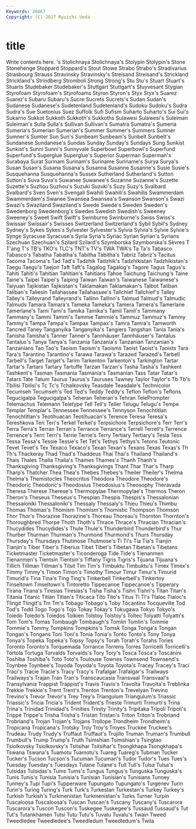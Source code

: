 ```yaml
---
Keywords: 26667 
Copyright: (C) 2017 Ryuichi Ueda
---
```


# title

Write contents here.
's Stolichnaya Stolichnaya's Stolypin Stolypin's Stone
Stonehenge Stoppard Stoppard's Stout Stowe Strabo Strabo's Stradivarius Strasbourg Strauss
Stravinsky Stravinsky's Streisand Streisand's Strickland Strickland's Strindberg Stromboli Strong Strong's
Stu Stu's Stuart Stuart's Stuarts Studebaker Studebaker's Stuttgart Stuttgart's Stuyvesant
Stygian Styrofoam Styrofoam's Styrofoams Styron Styron's Styx Styx's Suarez Suarez's
Subaru Subaru's Sucre Sucrets Sucrets's Sudan Sudan's Sudanese Sudanese's Sudetenland
Sudetenland's Sudoku Sudoku's Sudra Sudra's Sue Suetonius Suez Suffolk Sufi
Sufism Suharto Suharto's Sui Sui's Sukarno Sukkot Sukkoth Sukkoth's Sukkoths
Sulawesi Sulawesi's Suleiman Suleiman's Sulla Sulla's Sullivan Sullivan's Sumatra Sumatra's
Sumeria Sumeria's Sumerian Sumerian's Summer Summer's Summers Sumner Sumner's Sumter
Sun Sun's Sunbeam Sunbeam's Sunbelt Sunbelt's Sundanese Sundanese's Sundas Sunday
Sunday's Sundays Sung Sunkist Sunkist's Sunni Sunni's Sunnyvale Superbowl Superbowl's
Superfund Superfund's Superglue Superglue's Superior Superman Superman's Surabaya Surat Surinam
Surinam's Suriname Suriname's Surya Surya's Susan Susan's Susana Susana's Susanna
Susanne Susanne's Susie Susie's Susquehanna Susquehanna's Sussex Sutherland Sutherland's Sutton
Sutton's Suva Suva's Suwanee Suwanee's Suzanne Suzanne's Suzette Suzette's Suzhou
Suzhou's Suzuki Suzuki's Suzy Suzy's Svalbard Svalbard's Sven Sven's Svengali
Swahili Swahili's Swahilis Swammerdam Swammerdam's Swanee Swansea Swansea's Swanson Swanson's
Swazi Swazi's Swaziland Swaziland's Swede Swede's Sweden Sweden's Swedenborg Swedenborg's
Swedes Swedish Swedish's Sweeney Sweeney's Sweet Swift Swift's Swinburne Swinburne's
Swiss Swiss's Swissair Swissair's Swisses Switzerland Switzerland's Sybil Sybil's Sydney
Sydney's Sykes Sykes's Sylvester Sylvester's Sylvia Sylvia's Sylvie Sylvie's Synge
Syracuse Syracuse's Syria Syria's Syriac Syrian Syrian's Syrians Szechuan Szechuan's
Szilard Szilard's Szymborska Szymborska's Sèvres T T'ang T's TB's TKO's
TLC's TNT's TV's TWA TWA's Ta Ta's Tabasco Tabasco's Tabatha
Tabatha's Tabitha Tabitha's Tabriz Tabriz's Tacitus Tacoma Tacoma's Tad Tad's
Tadzhik Tadzhik's Tadzhikistan Tadzhikistan's Taegu Taegu's Taejon Taft Taft's Tagalog
Tagalog's Tagore Tagus Tagus's Tahiti Tahiti's Tahitian Tahitian's Tahitians Tahoe
Taichung Taichung's Taine Taine's Taipei Taipei's Taiping Taiwan Taiwan's Taiwanese
Taiwanese's Taiyuan Tajikistan Tajikistan's Taklamakan Taklamakan's Talbot Taliban Taliban's Taliesin
Tallahassee Tallahassee's Tallchief Tallchief's Talley Talley's Talleyrand Talleyrand's Tallinn Tallinn's
Talmud Talmud's Talmudic Talmuds Tamara Tamara's Tameka Tameka's Tamera Tamera's
Tamerlane Tamerlane's Tami Tami's Tamika Tamika's Tamil Tamil's Tammany Tammany's
Tammi Tammi's Tammie Tammie's Tammuz Tammuz's Tammy Tammy's Tampa Tampa's
Tampax Tampax's Tamra Tamra's Tamworth Tancred Taney Tanganyika Tanganyika's Tangiers
Tangshan Tania Tania's Tanisha Tanisha's Tanner Tanner's Tannhäuser Tannhäuser's Tantalus
Tantalus's Tanya Tanya's Tanzania Tanzania's Tanzanian Tanzanian's Tanzanians Tao Tao's
Taoism Taoism's Taoisms Taoist Taoist's Taoists Tara Tara's Tarantino Tarantino's
Tarawa Tarawa's Tarazed Tarazed's Tarbell Tarbell's Target Target's Tarim Tarkenton
Tarkenton's Tarkington Tartar Tartar's Tartars Tartary Tartuffe Tarzan Tarzan's Tasha
Tasha's Tashkent Tashkent's Tasman Tasmania Tasmania's Tasmanian Tass Tatar Tatar's
Tatars Tate Tatum Taurus Taurus's Tauruses Tawney Taylor Taylor's Tb
Tb's Tbilisi Tbilisi's Tc Tc's Tchaikovsky Teasdale Teasdale's Technicolor Tecumseh
Tecumseh's Ted Ted's Teddy Teddy's Teflon Teflon's Teflons Tegucigalpa Tegucigalpa's
Teheran Teheran's Tehran TelePrompter Telemachus Telemann Teletype Tell Tell's Teller
Telugu Telugu's Tempe Templar Templar's Tennessee Tennessee's Tennyson Tenochtitlan Tenochtitlan's
Teotihuacan Teotihuacan's Terence Teresa Teresa's Tereshkova Teri Teri's Terkel Terkel's
Terpsichore Terpsichore's Terr Terr's Terra Terra's Terran Terran's Terrance Terrance's
Terrell Terrell's Terrence Terrence's Terri Terri's Terrie Terrie's Terry Tertiary
Tertiary's Tesla Tess Tessa Tessa's Tessie Tessie's Tet Tet's Tethys
Tethys's Tetons Teutonic Tevet Tevet's Tex Texaco Texaco's Texan Texan's
Texans Texas Texas's Th Th's Thackeray Thad Thad's Thaddeus Thai
Thai's Thailand Thailand's Thais Thales Thalia Thalia's Thames Thames's Thanh
Thanh's Thanksgiving Thanksgiving's Thanksgivings Thant Thar Thar's Tharp Tharp's Thatcher
Thea Thea's Thebes Thebes's Theiler Theiler's Thelma Thelma's Themistocles Theocritus
Theodora Theodore Theodore's Theodoric Theodoric's Theodosius Theodosius's Theosophy Theravada Theresa
Therese Therese's Thermopylae Thermopylae's Thermos Theron Theron's Theseus Theseus's Thespian
Thespis Thespis's Thessalonian Thessaloníki Thessaloníki's Thessaly Thessaly's Thieu Thieu's Thimbu
Thomas Thomas's Thomism Thomism's Thomistic Thompson Thomson Thor Thor's Thorazine
Thorazine's Thoreau Thoreau's Thornton Thornton's Thoroughbred Thorpe Thoth Thoth's Thrace
Thrace's Thracian Thracian's Thucydides Thucydides's Thule Thule's Thunderbird Thunderbird's Thur
Thurber Thurman Thurman's Thurmond Thurmond's Thurs Thursday Thursday's Thursdays Thutmose
Thutmose's Ti Ti's Tia Tia's Tianjin Tianjin's Tiber Tiber's Tiberius
Tibet Tibet's Tibetan Tibetan's Tibetans Ticketmaster Ticketmaster's Ticonderoga Tide Tide's
Tienanmen Tienanmen's Tientsin Tientsin's Tiffany Tigris Tigris's Tijuana Tijuana's Tillich
Tillman Tillman's Tilsit Tim Tim's Timbuktu Timbuktu's Timex Timex's Timmy
Timmy's Timon Timon's Timothy Timour Timur Timur's Timurid Timurid's Tina
Tina's Ting Ting's Tinkerbell Tinkerbell's Tinkertoy Tinseltown Tinseltown's Tintoretto Tippecanoe
Tippecanoe's Tipperary Tirana Tirana's Tiresias Tiresias's Tisha Tisha's Tishri Tishri's
Titan Titan's Titania Titanic Titian Titian's Titicaca Tito Tito's Titus
Tl Tl's Tlaloc Tlaloc's Tlingit Tlingit's Tm Tm's Tobago Tobago's
Toby Tocantins Tocqueville Tod Tod's Todd Togo Togo's Tojo Tokay
Tokay's Tokugawa Tokyo Tokyo's Toledo Toledo's Toledos Tolkien Tolstoy Tolstoy's
Toltec Tolyatti Tolyatti's Tom Tom's Tomas Tombaugh Tombaugh's Tomlin Tomlin's
Tommie Tommie's Tommy Tompkins Tompkins's Tomsk Tonga Tonga's Tongan Tongan's
Tongans Toni Toni's Tonia Tonia's Tonto Tonto's Tony Tonya Tonya's
Topeka Topeka's Topsy Topsy's Torah Torah's Torahs Tories Toronto Toronto's
Torquemada Torrance Torrens Torres Torricelli Torricelli's Tortola Tortuga Torvalds Torvalds's
Tory Tory's Tosca Tosca's Toscanini Toshiba Toshiba's Toto Toto's Toulouse
Townes Townsend Townsend's Toynbee Toynbee's Toyoda Toyoda's Toyota Toyota's Tracey
Tracey's Traci Traci's Tracie Tracie's Tracy Tracy's Trafalgar Trafalgar's Trailways
Trailways's Trajan Tran Tran's Transcaucasia Transvaal Transvaal's Transylvania Trappist Trappist's
Travis Travis's Travolta Travolta's Treblinka Trekkie Trekkie's Trent Trent's Trenton
Trenton's Trevelyan Trevino Trevino's Trevor Trevor's Trey Trey's Triangulum Triangulum's
Triassic Triassic's Tricia Tricia's Trident Trident's Trieste Trimurti Trimurti's Trina
Trina's Trinidad Trinidad's Trinities Trinity Trinity's Tripitaka Tripoli Tripoli's Trippe
Trippe's Trisha Trisha's Tristan Tristan's Triton Triton's Trobriand Trobriand's Trojan
Trojan's Trojans Trollope Trondheim Trondheim's Tropicana Tropicana's Trotsky Troy Troy's
Troyes Truckee Truckee's Trudeau Trudy Trudy's Truffaut Truffaut's Trujillo Truman
Truman's Trumbull Trumbull's Trump Trump's Truth Tsimshian Tsimshian's Tsingtao Tsiolkovsky
Tsiolkovsky's Tsitsihar Tsitsihar's Tsongkhapa Tsongkhapa's Tswana Tswana's Tuamotu Tuamotu's Tuareg
Tuareg's Tubman Tucker Tucker's Tucson Tucson's Tucuman Tucuman's Tudor Tudor's
Tues Tues's Tuesday Tuesday's Tuesdays Tulane Tulane's Tull Tull's Tulsa
Tulsa's Tulsidas Tulsidas's Tums Tums's Tungus Tungus's Tunguska Tunguska's Tunis
Tunis's Tunisia Tunisia's Tunisian Tunisian's Tunisians Tunney Tunney's Tupi Tupi's
Tupperware Tupungato Tupungato's Turgenev Turin Turin's Turing Turing's Turk Turk's
Turkestan Turkestan's Turkey Turkey's Turkish Turkish's Turkmenistan Turkmenistan's Turks Turner
Turpin Tuscaloosa Tuscaloosa's Tuscan Tuscan's Tuscany Tuscany's Tuscarora Tuscarora's Tuscon
Tuscon's Tuskegee Tuskegee's Tussaud Tussaud's Tut Tut's Tutankhamen Tutsi Tutu
Tutu's Tuvalu Tuvalu's Twain Tweed Tweedledee Tweedledee's Tweedledum Tweedledum's Twila
